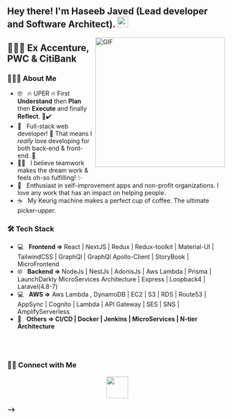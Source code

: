<h2> Hey there! I'm Haseeb Javed (Lead developer and Software Architect). <img src="https://github.com/souvikguria98/souvikguria98/blob/master/Hi.gif" width="25"></h2>
<img align="right" alt="GIF" src="https://mianhaseeb.dev/images/haseebProfile.jpeg" width="300"/>
<h2> 👨🏻‍💻 Ex Accenture, PWC & CitiBank </h3>

<h3> 👨🏻‍💻 About Me </h3>

- 🤓 &nbsp; 🔥 UPER 🔥 First <b>Understand</b> then <b>Plan</b> then <b>Execute</b> and finally <b>Reflect</b>. 💯✔️
- 💼 &nbsp; Full-stack web developer! 🌹 That means I <i>really</i> love developing for both back-end & front-end. 💜
- 🤜🤛 &nbsp; I believe teamwork makes the dream work & feels oh-so fulfilling! ✨
- 🌱 &nbsp; Enthusiast in self-improvement apps and non-profit organizations. I love any work that has an impact on helping people.
- ☕ &nbsp; My Keurig machine makes a perfect cup of coffee. The ultimate picker-upper. 

<h3>🛠 Tech Stack</h3>

- 💻 &nbsp; <b>Frontend => </b>React | NextJS | Redux | Redux-toolkit | Material-UI | TailwindCSS | GraphQl | GraphQl Apollo-Client  | StoryBook | MicroFrontend
- 🌐 &nbsp; <b>Backend  => </b>NodeJs | NestJs | AdonisJs | Aws Lambda | Prisma | LaunchDarkly MicroServices Architecture | Express | Loopback4 | Laravel(4.8-7) 
- 💻 &nbsp; <b>AWS =></b> Aws Lambda , DynamoDB | EC2 | S3 | RDS | Route53 | AppSync | Cognito | Lambda | API Gateway | SES | SNS | AmplifyServerless 
- 🔧 &nbsp; <b>Others => <b/> CI/CD | Docker | Jenkins | MicroServices | N-tier Architecture

<br>

</br>



<h3> 🤝🏻 Connect with Me </h3>

<p align="center">
&nbsp; <a href="mailto:mianhaseeb8848@gmail.com" target="_blank" rel="noopener noreferrer"><img src="https://img.icons8.com/plasticine/100/000000/gmail.png"  width="50" /></a>
</p>
-->
